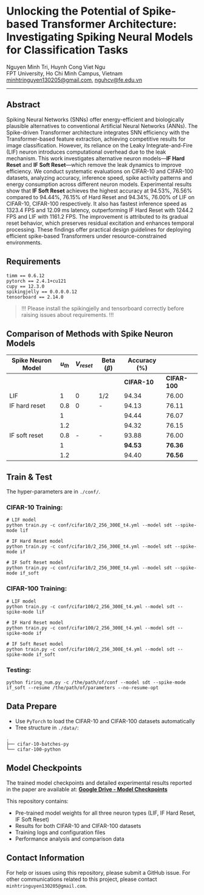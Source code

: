 # Unlocking the Potential of Spike-based Transformer Architecture: Investigating Spiking Neural Models for Classification Tasks

Nguyen Minh Tri, Huynh Cong Viet Ngu  
FPT University, Ho Chi Minh Campus, Vietnam  
minhtringuyen130205@gmail.com, nguhcv@fe.edu.vn

---

## Abstract

Spiking Neural Networks (SNNs) offer energy-efficient and biologically plausible alternatives to conventional Artificial Neural Networks (ANNs). The Spike-driven Transformer architecture integrates SNN efficiency with the Transformer-based feature extraction, achieving competitive results for image classification. However, its reliance on the Leaky Integrate-and-Fire (LIF) neuron introduces computational overhead due to the leak mechanism. This work investigates alternative neuron models—**IF Hard Reset** and **IF Soft Reset**—which remove the leak dynamics to improve efficiency. We conduct systematic evaluations on CIFAR-10 and CIFAR-100 datasets, analyzing accuracy, inference speed, spike activity patterns and energy consumption across different neuron models. Experimental results show that **IF Soft Reset** achieves the highest accuracy at 94.53%, 76.56% compared to 94.44%, 76.15% of Hard Reset and 94.34%, 76.00% of LIF on CIFAR-10, CIFAR-100 respectively. It also has fastest inference speed as 1323.4 FPS and 12.09 ms latency, outperforming IF Hard Reset with 1244.2 FPS and LIF with 1161.2 FPS. The improvement is attributed to its gradual reset behavior, which preserves residual excitation and enhances temporal processing. These findings offer practical design guidelines for deploying efficient spike-based Transformers under resource-constrained environments.

## Requirements

```python3
timm == 0.6.12
pytorch == 2.4.1+cu121
cupy == 12.3.0
spikingjelly == 0.0.0.0.12
tensorboard == 2.14.0
```

> !!! Please install the spikingjelly and tensorboard correctly before raising issues about requirements. !!!

## Comparison of Methods with Spike Neuron Models

| Spike Neuron Model | $u_{th}$ | $V_{reset}$ | Beta ($\beta$) | Accuracy (%) |  |
|--------------------|----------|-------------|----------------|--------------|--------------|
|                    |          |             |                | **CIFAR-10** | **CIFAR-100** |
| LIF                | 1        | 0           | 1/2            | 94.34        | 76.00        |
| IF hard reset      | 0.8      | 0           | -              | 94.13        | 76.11        |
|                    | 1        |             |                | 94.44        | 76.07        |
|                    | 1.2      |             |                | 94.32        | 76.15        |
| IF soft reset      | 0.8      | -           | -              | 93.88        | 76.00        |
|                    | 1        |             |                | **94.53**    | **76.36**    |
|                    | 1.2      |             |                | 94.40        | **76.56**    |

## Train & Test

The hyper-parameters are in `./conf/`.

### CIFAR-10 Training:
```shell
# LIF model
python train.py -c conf/cifar10/2_256_300E_t4.yml --model sdt --spike-mode lif

# IF Hard Reset model
python train.py -c conf/cifar10/2_256_300E_t4.yml --model sdt --spike-mode if

# IF Soft Reset model
python train.py -c conf/cifar10/2_256_300E_t4.yml --model sdt --spike-mode if_soft
```

### CIFAR-100 Training:
```shell
# LIF model
python train.py -c conf/cifar100/2_256_300E_t4.yml --model sdt --spike-mode lif

# IF Hard Reset model
python train.py -c conf/cifar100/2_256_300E_t4.yml --model sdt --spike-mode if

# IF Soft Reset model
python train.py -c conf/cifar100/2_256_300E_t4.yml --model sdt --spike-mode if_soft
```

### Testing:
```shell
python firing_num.py -c /the/path/of/conf --model sdt --spike-mode if_soft --resume /the/path/of/parameters --no-resume-opt
```

## Data Prepare

- Use `PyTorch` to load the CIFAR-10 and CIFAR-100 datasets automatically
- Tree structure in `./data/`:

```shell
.
├── cifar-10-batches-py
└── cifar-100-python
```

## Model Checkpoints

The trained model checkpoints and detailed experimental results reported in the paper are available at:
**[Google Drive - Model Checkpoints](https://drive.google.com/drive/folders/1uWTPokbWw6EMd80KUTwjU8wVAnarxP_T?usp=sharing)**

This repository contains:
- Pre-trained model weights for all three neuron types (LIF, IF Hard Reset, IF Soft Reset)
- Results for both CIFAR-10 and CIFAR-100 datasets
- Training logs and configuration files
- Performance analysis and comparison data

## Contact Information

For help or issues using this repository, please submit a GitHub issue.
For other communications related to this project, please contact `minhtringuyen130205@gmail.com`.
